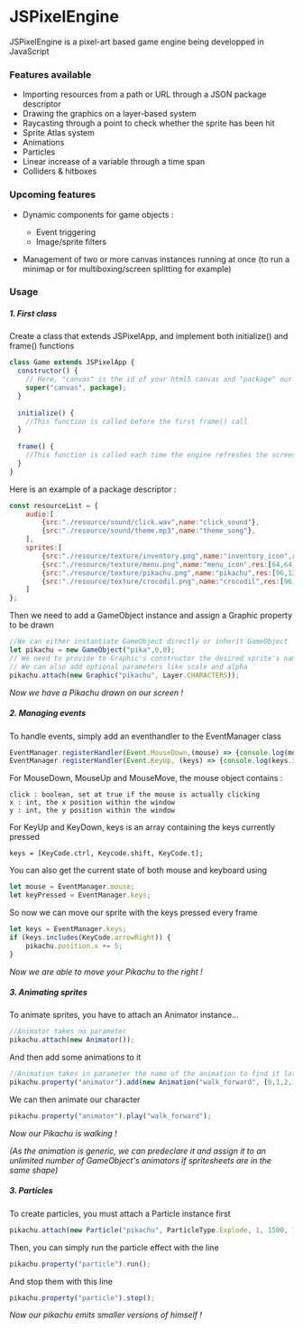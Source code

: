 # JSPixelEngine

JSPixelEngine is a pixel-art based game engine being developped in JavaScript

### Features available

- Importing resources from a path or URL through a JSON package descriptor
- Drawing the graphics on a layer-based system
- Raycasting through a point to check whether the sprite has been hit
- Sprite Atlas system
- Animations
- Particles
- Linear increase of a variable through a time span
- Colliders & hitboxes

### Upcoming features

- Dynamic components for game objects :
  
  - Event triggering
  - Image/sprite filters
- Management of two or more canvas instances running at once (to run a minimap or for multiboxing/screen splitting for example)

### Usage

##### 1. _First class_

Create a class that extends JSPixelApp, and implement both initialize() and frame() functions
```javascript
class Game extends JSPixelApp {
  constructor() {
    // Here, "canvas" is the id of your html5 canvas and "package" our packagedescriptor
    super("canvas", package);
  }
  
  initialize() {
    //This function is called before the first frame() call
  }
  
  frame() {
    //This function is called each time the engine refreshes the screen
  }
}
```

Here is an example of a package descriptor :
```javascript
const resourceList = {
    audio:[
        {src:"./resource/sound/click.wav",name:"click_sound"},
        {src:"./resource/sound/theme.mp3",name:"theme_song"},
    ],
    sprites:[
        {src:"./resource/texture/inventory.png",name:"inventory_icon",res:[18,54]},
        {src:"./resource/texture/menu.png",name:"menu_icon",res:[64,64]},
        {src:"./resource/texture/pikachu.png",name:"pikachu",res:[96,128],atlas:[3,4]},
        {src:"./resource/texture/crocodil.png",name:"crocodil",res:[96,128],atlas:[3,4]}
    ]
};
```
Then we need to add a GameObject instance and assign a Graphic property to be drawn
```javascript
//We can either instantiate GameObject directly or inherit GameObject
let pikachu = new GameObject("pika",0,0);
// We need to provide to Graphic's constructor the desired sprite's name and the layer it should be on
// We can also add optional parameters like scale and alpha
pikachu.attach(new Graphic("pikachu", Layer.CHARACTERS));
```

*Now we have a Pikachu drawn on our screen !*

##### 2. _Managing events_

To handle events, simply add an eventhandler to the EventManager class
```javascript
EventManager.registerHandler(Event.MouseDown,(mouse) => {console.log(mouse.x);});
EventManager.registerHandler(Event.KeyUp, (keys) => {console.log(keys.includes(KeyCode.arrowLeft));});
```
For MouseDown, MouseUp and MouseMove, the mouse object contains :
```
click : boolean, set at true if the mouse is actually clicking
x : int, the x position within the window
y : int, the y position within the window
```
For KeyUp and KeyDown, keys is an array containing the keys currently pressed
```
keys = [KeyCode.ctrl, Keycode.shift, KeyCode.t];
```
You can also get the current state of both mouse and keyboard using
```javascript
let mouse = EventManager.mouse;
let keyPressed = EventManager.keys;
```

So now we can move our sprite with the keys pressed every frame
```javascript
let keys = EventManager.keys;
if (keys.includes(KeyCode.arrowRight)) {
    pikachu.position.x += 5;
}
```
*Now we are able to move your Pikachu to the right !*

##### 3. _Animating sprites_

To animate sprites, you have to attach an Animator instance...
```javascript
//Animator takes no parameter
pikachu.attach(new Animator());
```
And then add some animations to it
```javascript
//Animation takes in parameter the name of the animation to find it later, an array containing the frames in the right order, and the delay between frames
pikachu.property("animator").add(new Animation("walk_forward", [0,1,2,1], 250));
```

We can then animate our character
```javascript
pikachu.property("animator").play("walk_forward");
```
*Now our Pikachu is walking !*

_(As the animation is generic, we can predeclare it and assign it to an unlimited number of GameObject's animators if spritesheets are in the same shape)_

##### 3. _Particles_

To create particles, you must attach a Particle instance first

```javascript
pikachu.attach(new Particle("pikachu", ParticleType.Explode, 1, 1500, 10, false, [.4,.6], [2,3,4], [100,200]))
```
Then, you can simply run the particle effect with the line
```javascript
pikachu.property("particle").run();
```
And stop them with this line
```javascript
pikachu.property("particle").stop();
```
*Now our pikachu emits smaller versions of himself !*

